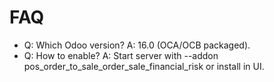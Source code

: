 # FAQ

- Q: Which Odoo version? A: 16.0 (OCA/OCB packaged).
- Q: How to enable? A: Start server with --addon pos_order_to_sale_order_sale_financial_risk or install in UI.
